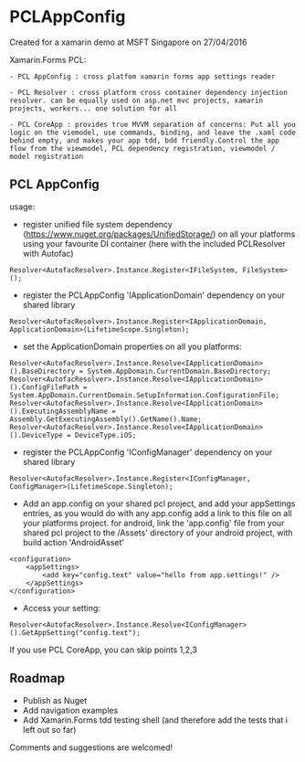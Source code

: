 # PCLAppConfig


Created for a xamarin demo at MSFT Singapore on 27/04/2016


Xamarin.Forms PCL:

	- PCL AppConfig : cross platfom xamarin forms app settings reader
	
	- PCL Resolver : cross platform cross container dependency injection resolver. can be equally used on asp.net mvc projects, xamarin projects, workers... one solution for all
	
	- PCL CoreApp : provides true MVVM separation of concerns: Put all you logic on the viemodel, use commands, binding, and leave the .xaml code behind empty, and makes your app tdd, bdd friendly.Control the app flow from the viewmodel, PCL dependency registration, viewmodel / model registration

	
## PCL AppConfig

usage:

- register unified file system dependency (https://www.nuget.org/packages/UnifiedStorage/) on all your platforms using your favourite DI container (here with the included PCLResolver with Autofac)

```
Resolver<AutofacResolver>.Instance.Register<IFileSystem, FileSystem>();
```

- register the PCLAppConfig 'IApplicationDomain' dependency on your shared library 

```
Resolver<AutofacResolver>.Instance.Register<IApplicationDomain, ApplicationDomain>(LifetimeScope.Singleton);
```

- set the ApplicationDomain properties on all you platforms:


```
Resolver<AutofacResolver>.Instance.Resolve<IApplicationDomain>().BaseDirectory = System.AppDomain.CurrentDomain.BaseDirectory;
Resolver<AutofacResolver>.Instance.Resolve<IApplicationDomain>().ConfigFilePath = System.AppDomain.CurrentDomain.SetupInformation.ConfigurationFile;
Resolver<AutofacResolver>.Instance.Resolve<IApplicationDomain>().ExecutingAssemblyName = Assembly.GetExecutingAssembly().GetName().Name;
Resolver<AutofacResolver>.Instance.Resolve<IApplicationDomain>().DeviceType = DeviceType.iOS;
```

- register the PCLAppConfig 'IConfigManager' dependency on your shared library 

```
Resolver<AutofacResolver>.Instance.Register<IConfigManager, ConfigManager>(LifetimeScope.Singleton);

```

- Add an app.config on your shared pcl project, and add your appSettings entries, as you would do with any app.config
add a link to this file on all your platforms project. 
for android, link the 'app.config' file from your shared pcl project to the /Assets' directory of your android project, with build action 'AndroidAsset'
```
<configuration>
	<appSettings>
        <add key="config.text" value="hello from app.settings!" />
    </appSettings>
</configuration>
```

- Access your setting:

```
Resolver<AutofacResolver>.Instance.Resolve<IConfigManager>().GetAppSetting("config.text");
```

If you use PCL CoreApp, you can skip points 1,2,3


## Roadmap

- Publish as Nuget
- Add navigation examples
- Add Xamarin.Forms tdd testing shell (and therefore add the tests that i left out so far)


Comments and suggestions are welcomed!